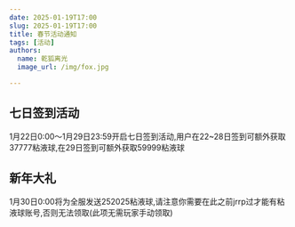 ```yaml
---
date: 2025-01-19T17:00
slug: 2025-01-19T17:00
title: 春节活动通知
tags: [活动]
authors:
  name: 乾狐离光
  image_url: /img/fox.jpg

---
```


## 七日签到活动
1月22日0:00～1月29日23:59开启七日签到活动,用户在22~28日签到可额外获取37777粘液球,在29日签到可额外获取59999粘液球

## 新年大礼
1月30日0:00将为全服发送252025粘液球,请注意你需要在此之前jrrp过才能有粘液球账号,否则无法领取(此项无需玩家手动领取)